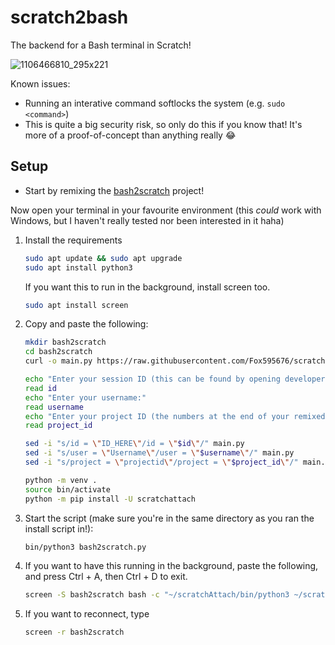 # scratch2bash
The backend for a Bash terminal in Scratch!

![1106466810_295x221](https://github.com/user-attachments/assets/1b5081fe-e7f4-4dcd-8ddc-b87338e00683)

Known issues:
- Running an interative command softlocks the system (e.g. `sudo <command>`)
- This is quite a big security risk, so only do this if you know that! It's more of a proof-of-concept than anything really 😂

## Setup
- Start by remixing the [bash2scratch](https://scratch.mit.edu/projects/1106466810/) project!

Now open your terminal in your favourite environment (this *could* work with Windows, but I haven't really tested nor been interested in it haha)
1. Install the requirements
   ```bash
   sudo apt update && sudo apt upgrade
   sudo apt install python3
   ```
   If you want this to run in the background, install screen too.
   ```bash
   sudo apt install screen
   ```
2. Copy and paste the following:
   ```bash
   mkdir bash2scratch
   cd bash2scratch
   curl -o main.py https://raw.githubusercontent.com/Fox595676/scratch2bash/refs/heads/main/main.py

   echo "Enter your session ID (this can be found by opening developer tools on Scratch etc, https://github.com/TimMcCool/scratchattach/wiki/Get-your-session-id):"
   read id
   echo "Enter your username:"
   read username
   echo "Enter your project ID (the numbers at the end of your remixed project):"
   read project_id

   sed -i "s/id = \"ID_HERE\"/id = \"$id\"/" main.py
   sed -i "s/user = \"Username\"/user = \"$username\"/" main.py
   sed -i "s/project = \"projectid\"/project = \"$project_id\"/" main.py
   
   python -m venv .
   source bin/activate
   python -m pip install -U scratchattach
   ```
3. Start the script (make sure you're in the same directory as you ran the install script in!):
   ```bash
   bin/python3 bash2scratch.py
   ```
4. If you want to have this running in the background, paste the following, and press Ctrl + A, then Ctrl + D to exit.
   ```bash
   screen -S bash2scratch bash -c "~/scratchAttach/bin/python3 ~/scratchAttach/bash2scratch.py"
   ```
5. If you want to reconnect, type
   ```bash
   screen -r bash2scratch
   ```
